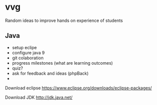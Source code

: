# vvg
Random ideas to improve hands on experience of students

## Java
- setup eclipe
- configure java 9
- git colaboration
- progress milestones (what are learning outcomes)
- quiz?
- ask for feedback and ideas (phpBack)
- 

Download eclipse
https://www.eclipse.org/downloads/eclipse-packages/

Download JDK
http://jdk.java.net/

